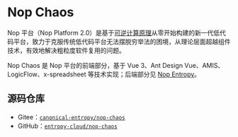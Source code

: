 # Nop Chaos

Nop 平台（Nop Platform 2.0）是基于[可逆计算原理](https://zhuanlan.zhihu.com/p/64004026)从零开始构建的新一代低代码平台，致力于克服传统低代码平台无法摆脱穷举法的困境，从理论层面超越组件技术，有效地解决粗粒度软件复用的问题。

Nop Chaos 是 Nop 平台的前端部分，基于 Vue 3、Ant Design Vue、AMIS、LogicFlow、x-spreadsheet 等技术实现；后端部分见 [Nop Entropy](../nop-entropy/readme.md)。

## 源码仓库

- Gitee：[`canonical-entropy/nop-chaos`](https://gitee.com/canonical-entropy/nop-chaos)
- GitHub：[`entropy-cloud/nop-chaos`](https://github.com/entropy-cloud/nop-chaos)
